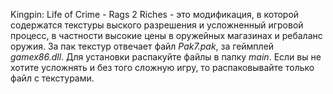 Kingpin: Life of Crime - Rags 2 Riches - это модификация, в которой содержатся текстуры выского разрешения и усложненный игровой процесс, в частности высокие цены в оружейных магазинах и ребаланс оружия. За пак текстур отвечает файл *Pak7.pak*, за геймплей *gamex86.dll*. Для установки распакуйте файлы в папку *main*. Если вы не хотите усложнять и без того сложную игру, то распаковывайте только файл с текстурами. 